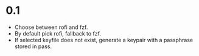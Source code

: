 # 0.1

* Choose between rofi and fzf.
* By default pick rofi, fallback to fzf.
* If selected keyfile does not exist, generate a keypair with a passphrase stored in pass.

